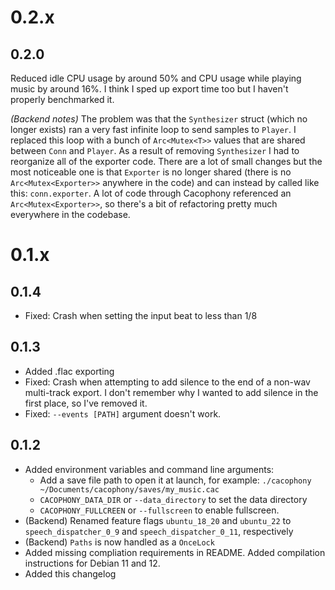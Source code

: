 # 0.2.x

## 0.2.0

Reduced idle CPU usage by around 50% and CPU usage while playing music by around 16%. I think I sped up export time too but I haven't properly benchmarked it. 

*(Backend notes)* The problem was that the `Synthesizer` struct (which no longer exists) ran a very fast infinite loop to send samples to `Player`. I replaced this loop with a bunch of `Arc<Mutex<T>>` values that are shared between `Conn` and `Player`. As a result of removing `Synthesizer` I had to reorganize all of the exporter code. There are a lot of small changes but the most noticeable one is that `Exporter` is no longer shared (there is no `Arc<Mutex<Exporter>>` anywhere in the code) and can instead by called like this: `conn.exporter`. A lot of code through Cacophony referenced an `Arc<Mutex<Exporter>>`, so there's a bit of refactoring pretty much everywhere in the codebase.

# 0.1.x

## 0.1.4

- Fixed: Crash when setting the input beat to less than 1/8

## 0.1.3

- Added .flac exporting
- Fixed: Crash when attempting to add silence to the end of a non-wav multi-track export. I don't remember why I wanted to add silence in the first place, so I've removed it.
- Fixed: `--events [PATH]` argument doesn't work.

## 0.1.2

- Added environment variables and command line arguments:
  - Add a save file path to open it at launch, for example: `./cacophony ~/Documents/cacophony/saves/my_music.cac`
  - `CACOPHONY_DATA_DIR` or `--data_directory` to set the data directory
  - `CACOPHONY_FULLCREEN` or `--fullscreen` to enable fullscreen. 
- (Backend) Renamed feature flags `ubuntu_18_20` and `ubuntu_22` to `speech_dispatcher_0_9` and `speech_dispatcher_0_11`, respectively
- (Backend) `Paths` is now handled as a `OnceLock`
- Added missing compliation requirements in README. Added compilation instructions for Debian 11 and 12.
- Added this changelog